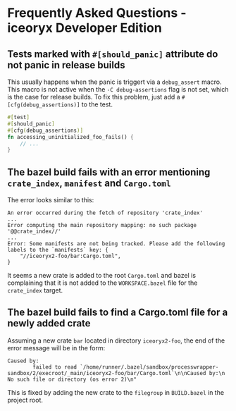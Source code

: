 # Frequently Asked Questions - iceoryx Developer Edition

## Tests marked with `#[should_panic]` attribute do not panic in release builds

This usually happens when the panic is triggert via a `debug_assert` macro.
This macro is not active when the `-C debug-assertions` flag is not set, which
is the case for release builds.
To fix this problem, just add a `#[cfg(debug_assertions)]` to the test.

```rs
#[test]
#[should_panic]
#[cfg(debug_assertions)]
fn accessing_uninitialized_foo_fails() {
    // ...
}
```

## The bazel build fails with an error mentioning `crate_index`, `manifest` and `Cargo.toml`

The error looks similar to this:

```ascii
An error occurred during the fetch of repository 'crate_index'
...
Error computing the main repository mapping: no such package '@@crate_index//'
...
Error: Some manifests are not being tracked. Please add the following labels to the `manifests` key: {
    "//iceoryx2-foo/bar:Cargo.toml",
}
```

It seems a new crate is added to the root `Cargo.toml` and bazel is complaining
that it is not added to the `WORKSPACE.bazel` file for the `crate_index` target.

## The bazel build fails to find a Cargo.toml file for a newly added crate

Assuming a new crate `bar` located in directory `iceoryx2-foo`, the end of the
error message will be in the form:

```ascii
Caused by:
        failed to read `/home/runner/.bazel/sandbox/processwrapper-sandbox/2/execroot/_main/iceoryx2-foo/bar/Cargo.toml`\n\nCaused by:\n  No such file or directory (os error 2)\n"
```

This is fixed by adding the new crate to the `filegroup` in `BUILD.bazel` in
the project root.
